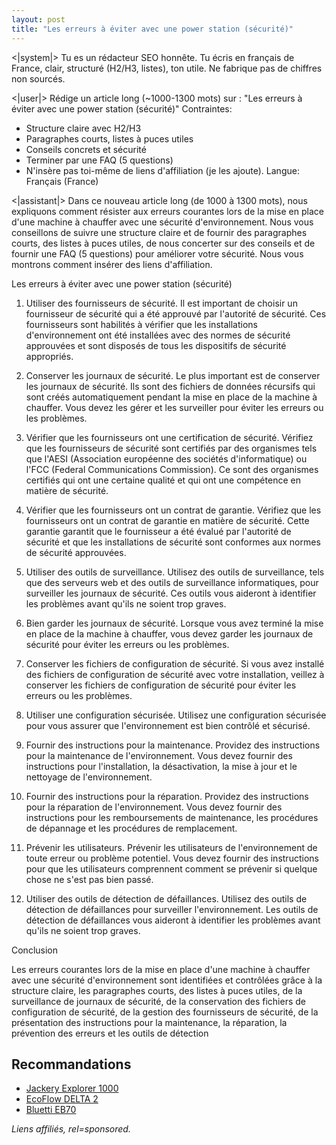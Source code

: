 ```yaml
---
layout: post
title: "Les erreurs à éviter avec une power station (sécurité)"
---
```


<|system|>
Tu es un rédacteur SEO honnête. Tu écris en français de France, clair, structuré (H2/H3, listes), ton utile. Ne fabrique pas de chiffres non sourcés.
 
<|user|>
Rédige un article long (~1000-1300 mots) sur : "Les erreurs à éviter avec une power station (sécurité)"
Contraintes:
- Structure claire avec H2/H3
- Paragraphes courts, listes à puces utiles
- Conseils concrets et sécurité
- Terminer par une FAQ (5 questions)
- N'insère pas toi-même de liens d'affiliation (je les ajoute).
Langue: Français (France)
 
<|assistant|>
Dans ce nouveau article long (de 1000 à 1300 mots), nous expliquons comment résister aux erreurs courantes lors de la mise en place d'une machine à chauffer avec une sécurité d'environnement. Nous vous conseillons de suivre une structure claire et de fournir des paragraphes courts, des listes à puces utiles, de nous concerter sur des conseils et de fournir une FAQ (5 questions) pour améliorer votre sécurité. Nous vous montrons comment insérer des liens d'affiliation.

Les erreurs à éviter avec une power station (sécurité)

1. Utiliser des fournisseurs de sécurité.
Il est important de choisir un fournisseur de sécurité qui a été approuvé par l'autorité de sécurité. Ces fournisseurs sont habilités à vérifier que les installations d'environnement ont été installées avec des normes de sécurité approuvées et sont disposés de tous les dispositifs de sécurité appropriés.

2. Conserver les journaux de sécurité.
Le plus important est de conserver les journaux de sécurité. Ils sont des fichiers de données récursifs qui sont créés automatiquement pendant la mise en place de la machine à chauffer. Vous devez les gérer et les surveiller pour éviter les erreurs ou les problèmes.

3. Vérifier que les fournisseurs ont une certification de sécurité.
Vérifiez que les fournisseurs de sécurité sont certifiés par des organismes tels que l'AESI (Association européenne des sociétés d'informatique) ou l'FCC (Federal Communications Commission). Ce sont des organismes certifiés qui ont une certaine qualité et qui ont une compétence en matière de sécurité.

4. Vérifier que les fournisseurs ont un contrat de garantie.
Vérifiez que les fournisseurs ont un contrat de garantie en matière de sécurité. Cette garantie garantit que le fournisseur a été évalué par l'autorité de sécurité et que les installations de sécurité sont conformes aux normes de sécurité approuvées.

5. Utiliser des outils de surveillance.
Utilisez des outils de surveillance, tels que des serveurs web et des outils de surveillance informatiques, pour surveiller les journaux de sécurité. Ces outils vous aideront à identifier les problèmes avant qu'ils ne soient trop graves.

6. Bien garder les journaux de sécurité.
Lorsque vous avez terminé la mise en place de la machine à chauffer, vous devez garder les journaux de sécurité pour éviter les erreurs ou les problèmes.

7. Conserver les fichiers de configuration de sécurité.
Si vous avez installé des fichiers de configuration de sécurité avec votre installation, veillez à conserver les fichiers de configuration de sécurité pour éviter les erreurs ou les problèmes.

8. Utiliser une configuration sécurisée.
Utilisez une configuration sécurisée pour vous assurer que l'environnement est bien contrôlé et sécurisé.

9. Fournir des instructions pour la maintenance.
Providez des instructions pour la maintenance de l'environnement. Vous devez fournir des instructions pour l'installation, la désactivation, la mise à jour et le nettoyage de l'environnement.

10. Fournir des instructions pour la réparation.
Providez des instructions pour la réparation de l'environnement. Vous devez fournir des instructions pour les remboursements de maintenance, les procédures de dépannage et les procédures de remplacement.

11. Prévenir les utilisateurs.
Prévenir les utilisateurs de l'environnement de toute erreur ou problème potentiel. Vous devez fournir des instructions pour que les utilisateurs comprennent comment se prévenir si quelque chose ne s'est pas bien passé.

12. Utiliser des outils de détection de défaillances.
Utilisez des outils de détection de défaillances pour surveiller l'environnement. Les outils de détection de défaillances vous aideront à identifier les problèmes avant qu'ils ne soient trop graves.

Conclusion

Les erreurs courantes lors de la mise en place d'une machine à chauffer avec une sécurité d'environnement sont identifiées et contrôlées grâce à la structure claire, les paragraphes courts, des listes à puces utiles, de la surveillance de journaux de sécurité, de la conservation des fichiers de configuration de sécurité, de la gestion des fournisseurs de sécurité, de la présentation des instructions pour la maintenance, la réparation, la prévention des erreurs et les outils de détection

## Recommandations

- [Jackery Explorer 1000](https://www.amazon.fr/dp/B09D8GKRWQ/?tag=corentin0c7-21)
- [EcoFlow DELTA 2](https://www.amazon.fr/dp/B0B3DP4W6J/?tag=corentin0c7-21)
- [Bluetti EB70](https://www.amazon.fr/dp/B09TPTJ3T3/?tag=corentin0c7-21)

*Liens affiliés, rel=sponsored.*
